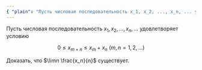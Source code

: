 ```yaml
---
{ "plain": "Пусть числовая последовательность x_1, x_2, ..., x_n, ... удовлетворяет условию 0 =< x_{m+n} =< x_m + x_n. Доказать, что предел x_n/n существует." }
---
```


Пусть числовая последовательность $x_1,x_2,\ldots,x_n,\ldots$ удовлетворяет условию

$$ 0 \leq x_{m+n} \leq x_m + x_n \ (m,n = 1,2,\ldots) $$

Доказать, что $\limn \frac{x_n}{n}$ существует.